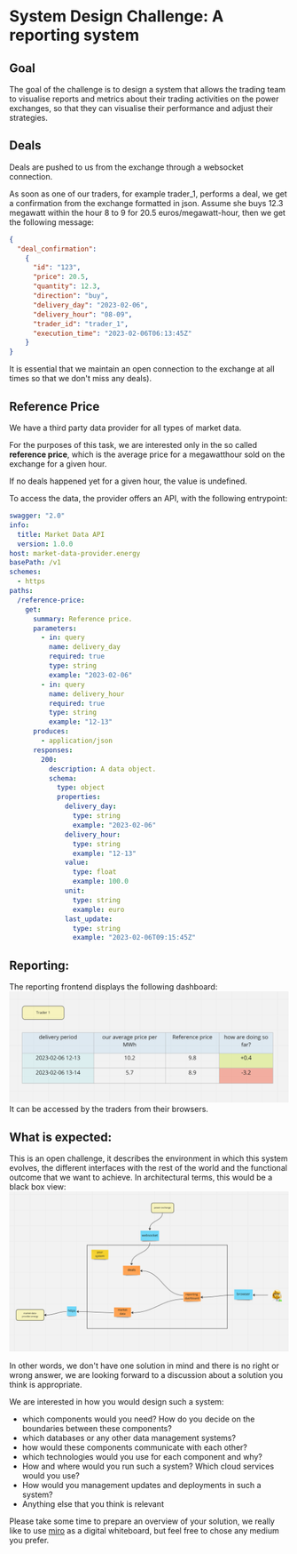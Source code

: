 # System Design Challenge: A reporting system

## Goal
The goal of the challenge is to design a system that allows the trading team to visualise reports and metrics about their 
trading activities on the power exchanges, so that they can visualise their performance and adjust their strategies.

## Deals
Deals are pushed to us from the exchange through a websocket connection. 

As soon as one of our traders, for example trader_1, performs a deal, we get a confirmation from the exchange formatted in json.
Assume she buys 12.3 megawatt within the hour 8 to 9 for 20.5 euros/megawatt-hour, then we get the following message:
```json
{
  "deal_confirmation": 
    {
      "id": "123",
      "price": 20.5,
      "quantity": 12.3,
      "direction": "buy",
      "delivery_day": "2023-02-06",
      "delivery_hour": "08-09",
      "trader_id": "trader_1",
      "execution_time": "2023-02-06T06:13:45Z"
    }
}
```

It is essential that we maintain an open connection to the exchange at all times so that we don't miss any deals).


## Reference Price

We have a third party data provider for all types of market data. 

For the purposes of this task, we are interested only in the so called **reference price**, which is the average price for a megawatthour sold on the exchange for a given hour.

If no deals happened yet for a given hour, the value is undefined.

To access the data, the provider offers an API, with the following entrypoint:

```yaml
swagger: "2.0"
info:
  title: Market Data API
  version: 1.0.0
host: market-data-provider.energy
basePath: /v1
schemes:
  - https
paths:
  /reference-price:
    get:
      summary: Reference price.
      parameters:
        - in: query
          name: delivery_day
          required: true
          type: string
          example: "2023-02-06"
        - in: query
          name: delivery_hour
          required: true
          type: string
          example: "12-13"
      produces:
        - application/json
      responses:
        200:
          description: A data object.
          schema:
            type: object
            properties:
              delivery_day:
                type: string
                example: "2023-02-06"
              delivery_hour:
                type: string
                example: "12-13"
              value:
                type: float
                example: 100.0
              unit:
                type: string
                example: euro
              last_update:
                type: string
                example: "2023-02-06T09:15:45Z"
```

## Reporting:

The reporting frontend displays the following dashboard:
![img.png](dashboard.png)
It can be accessed by the traders from their browsers.

## What is expected:
This is an open challenge, it describes the environment in which this system evolves, the different interfaces with the 
rest of the world and the functional outcome that we want to achieve. In architectural terms, this would be a black box view:
![img_1.png](black_box.png)

In other words, we don't have one solution in mind and there is no right or wrong answer, we are looking forward to a 
discussion about a solution you think is appropriate.

We are interested in how you would design such a system:
- which components would you need? How do you decide on the boundaries between these components?
- which databases or any other data management systems?
- how would these components communicate with each other?
- which technologies would you use for each component and why?
- How and where would you run such a system? Which cloud services would you use?
- How would you management updates and deployments in such a system?
- Anything else that you think is relevant

Please take some time to prepare an overview of your solution, we really like to use [miro](https://miro.com) as a digital whiteboard,
but feel free to chose any medium you prefer.


